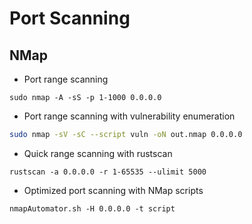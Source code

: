 # Port Scanning

## NMap

- Port range scanning
```
sudo nmap -A -sS -p 1-1000 0.0.0.0
```

- Port range scanning with vulnerability enumeration
```sh
sudo nmap -sV -sC --script vuln -oN out.nmap 0.0.0.0
```

- Quick range scanning with rustscan
  
```
rustscan -a 0.0.0.0 -r 1-65535 --ulimit 5000
```
- Optimized port scanning with NMap scripts
  
```
nmapAutomator.sh -H 0.0.0.0 -t script
```